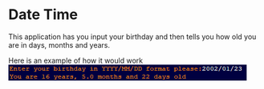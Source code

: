 # Date Time

This application has you input your birthday and then tells you how old you are in days, months and years.

Here is an example of how it would work
![DTExample](https://github.com/Grey-Matter12302/Programming-1-Portfolio/blob/master/DateTime/DateTimeExample.PNG)
